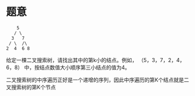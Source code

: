 # 题意


```
 	5 
   / \ 
  3   7 
 / \  /\ 
2  4  6 8 
```

给定一棵二叉搜索树，请找出其中的第k小的结点。例如， （5，3，7，2，4，6，8）    中，按结点数值大小顺序第三小结点的值为4。

二叉搜索树的中序遍历正好是一个递增的序列，因此中序遍历的第K个结点就是二叉搜索树的第K个节点